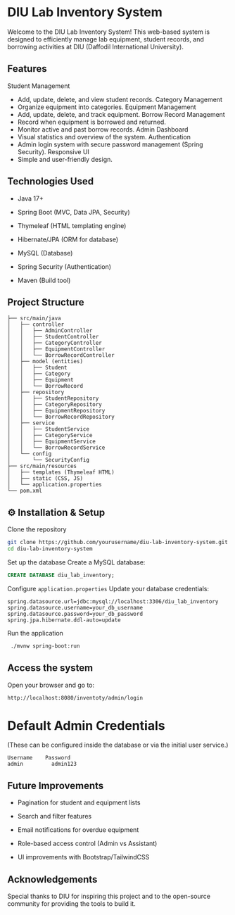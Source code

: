 # DIU Lab Inventory System

Welcome to the DIU Lab Inventory System!
This web-based system is designed to efficiently manage lab equipment, student records, and borrowing activities at DIU (Daffodil International University).
## Features

Student Management
 - Add, update, delete, and view student records.
Category Management
 - Organize equipment into categories.
Equipment Management
- Add, update, delete, and track equipment.
Borrow Record Management
- Record when equipment is borrowed and returned.
- Monitor active and past borrow records.
Admin Dashboard
- Visual statistics and overview of the system.
Authentication
- Admin login system with secure password management (Spring Security).
Responsive UI
- Simple and user-friendly design.

## Technologies Used

   - Java 17+

  - Spring Boot (MVC, Data JPA, Security)

  - Thymeleaf (HTML templating engine)

 - Hibernate/JPA (ORM for database)

 - MySQL (Database)

 - Spring Security (Authentication)

-  Maven (Build tool)

##  Project Structure
```
├── src/main/java
│   ├── controller
│   │   ├── AdminController
│   │   ├── StudentController
│   │   ├── CategoryController
│   │   ├── EquipmentController
│   │   └── BorrowRecordController
│   ├── model (entities)
│   │   ├── Student
│   │   ├── Category
│   │   ├── Equipment
│   │   └── BorrowRecord
│   ├── repository
│   │   ├── StudentRepository
│   │   ├── CategoryRepository
│   │   ├── EquipmentRepository
│   │   └── BorrowRecordRepository
│   ├── service
│   │   ├── StudentService
│   │   ├── CategoryService
│   │   ├── EquipmentService
│   │   └── BorrowRecordService
│   └── config
│       └── SecurityConfig
├── src/main/resources
│   ├── templates (Thymeleaf HTML)
│   ├── static (CSS, JS)
│   └── application.properties
└── pom.xml
```

## ⚙ Installation & Setup

Clone the repository
```bash
git clone https://github.com/yourusername/diu-lab-inventory-system.git
cd diu-lab-inventory-system
```
Set up the database
Create a MySQL database:
```sql
CREATE DATABASE diu_lab_inventory;
```
Configure `application.properties`
Update your database credentials:

```
spring.datasource.url=jdbc:mysql://localhost:3306/diu_lab_inventory
spring.datasource.username=your_db_username
spring.datasource.password=your_db_password
spring.jpa.hibernate.ddl-auto=update
```
Run the application

```bash
 ./mvnw spring-boot:run
```

## Access the system
Open your browser and go to:
```url
http://localhost:8080/inventoty/admin/login
```

# Default Admin Credentials

(These can be configured inside the database or via the initial user service.)

```
Username	Password
admin	      admin123
```

## Future Improvements

- Pagination for student and equipment lists

- Search and filter features

- Email notifications for overdue equipment

- Role-based access control (Admin vs Assistant)

- UI improvements with Bootstrap/TailwindCSS

## Acknowledgements
Special thanks to DIU for inspiring this project and to the open-source community for providing the tools to build it.
